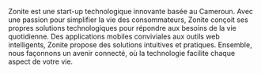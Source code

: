 Zonite est une start-up technologique innovante basée au Cameroun. 
Avec une passion pour simplifier la vie des consommateurs, Zonite conçoit ses propres solutions technologiques pour répondre aux besoins de la vie quotidienne. 
Des applications mobiles conviviales aux outils web intelligents,
Zonite propose des solutions intuitives et pratiques.
Ensemble, nous façonnons un avenir connecté, où la technologie facilite chaque aspect de votre vie.
<!---
ZoniteSarl/ZoniteSarl is a ✨ special ✨ repository because its `README.md` (this file) appears on your GitHub profile.
You can click the Preview link to take a look at your changes.
--->
